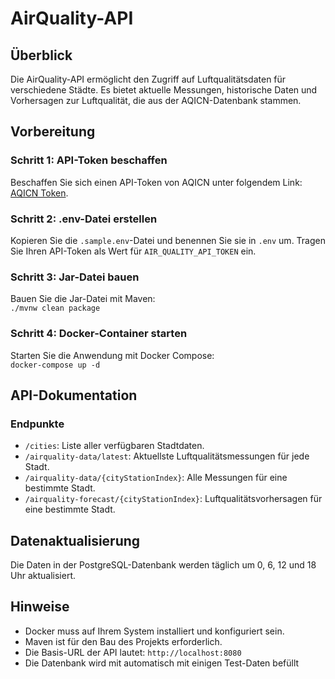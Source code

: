 # AirQuality-API

## Überblick

Die AirQuality-API ermöglicht den Zugriff auf Luftqualitätsdaten für verschiedene Städte. Es bietet aktuelle Messungen, historische Daten und Vorhersagen zur Luftqualität, die aus der AQICN-Datenbank stammen.

## Vorbereitung

### Schritt 1: API-Token beschaffen

Beschaffen Sie sich einen API-Token von AQICN unter folgendem Link:
[AQICN Token](https://aqicn.org/data-platform/token/de/).

### Schritt 2: .env-Datei erstellen

Kopieren Sie die `.sample.env`-Datei und benennen Sie sie in `.env` um. Tragen Sie Ihren API-Token als Wert für `AIR_QUALITY_API_TOKEN` ein.

### Schritt 3: Jar-Datei bauen

Bauen Sie die Jar-Datei mit Maven: \
`./mvnw clean package`

### Schritt 4: Docker-Container starten

Starten Sie die Anwendung mit Docker Compose: \
`docker-compose up -d`

## API-Dokumentation

### Endpunkte

- `/cities`: Liste aller verfügbaren Stadtdaten.
- `/airquality-data/latest`: Aktuellste Luftqualitätsmessungen für jede Stadt.
- `/airquality-data/{cityStationIndex}`: Alle Messungen für eine bestimmte Stadt.
- `/airquality-forecast/{cityStationIndex}`: Luftqualitätsvorhersagen für eine bestimmte Stadt.

## Datenaktualisierung

Die Daten in der PostgreSQL-Datenbank werden täglich um 0, 6, 12 und 18 Uhr aktualisiert.

## Hinweise

- Docker muss auf Ihrem System installiert und konfiguriert sein.
- Maven ist für den Bau des Projekts erforderlich.
- Die Basis-URL der API lautet: `http://localhost:8080`
- Die Datenbank wird mit automatisch mit einigen Test-Daten befüllt
